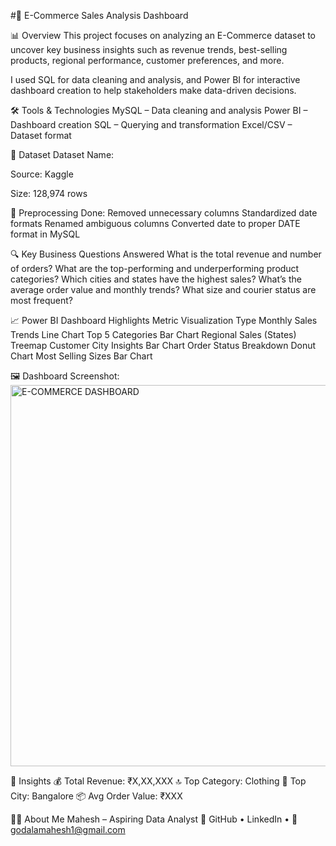 #🛒 E-Commerce Sales Analysis Dashboard

📊 Overview
This project focuses on analyzing an E-Commerce dataset to uncover key business insights such as revenue trends, best-selling products, regional performance, customer preferences, and more.

I used SQL for data cleaning and analysis, and Power BI for interactive dashboard creation to help stakeholders make data-driven decisions.

🛠️ Tools & Technologies
MySQL – Data cleaning and analysis
Power BI – Dashboard creation
SQL – Querying and transformation
Excel/CSV – Dataset format

📁 Dataset
Dataset Name: 

Source: Kaggle

Size: 128,974 rows

🔧 Preprocessing Done:
Removed unnecessary columns
Standardized date formats
Renamed ambiguous columns
Converted date to proper DATE format in MySQL

🔍 Key Business Questions Answered
What is the total revenue and number of orders?
What are the top-performing and underperforming product categories?
Which cities and states have the highest sales?
What’s the average order value and monthly trends?
What size and courier status are most frequent?

📈 Power BI Dashboard Highlights
Metric	              Visualization Type
Monthly Sales Trends   	Line Chart
Top 5 Categories      	Bar Chart
Regional Sales (States) Treemap
Customer City Insights	Bar Chart
Order Status Breakdown	Donut Chart
Most Selling Sizes	    Bar Chart


🖼️ Dashboard Screenshot: <img width="610" alt="E-COMMERCE DASHBOARD" src="https://github.com/user-attachments/assets/b532fc6f-a185-42e8-a874-9831593e43de" />


📌 Insights
💰 Total Revenue: ₹X,XX,XXX
🔝 Top Category: Clothing
🧭 Top City: Bangalore
📦 Avg Order Value: ₹XXX


🙋‍♂️ About Me
Mahesh – Aspiring Data Analyst
🔗 GitHub • LinkedIn • 📧 godalamahesh1@gmail.com

